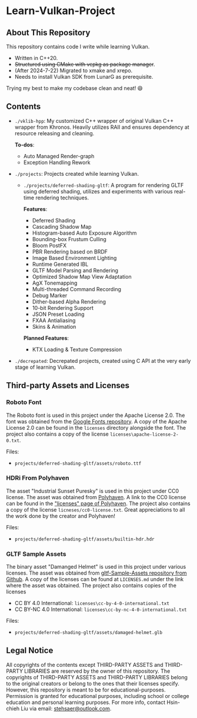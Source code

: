 # Learn-Vulkan-Project

## About This Repository

This repository contains code I write while learning Vulkan.

- Written in C++20.
- ~~Structured using CMake with vcpkg as package manager~~.
- (After 2024-7-22) Migrated to xmake and xrepo.
- Needs to install Vulkan SDK from LunarG as prerequisite.

Trying my best to make my codebase clean and neat! :smile:

## Contents

- `./vklib-hpp`: My customized C++ wrapper of original Vulkan C++ wrapper from Khronos. Heavily utilizes RAII and ensures dependency at resource releasing and cleaning.

  **To-dos**:

  - Auto Managed Render-graph
  - Exception Handling Rework

- `./projects`: Projects created while learning Vulkan.

  - `./projects/deferred-shading-gltf`: A program for rendering GLTF using deferred shading, utilizes and experiments with various real-time rendering techniques.

    **Features**:

    - Deferred Shading
    - Cascading Shadow Map
    - Histogram-based Auto Exposure Algorithm
    - Bounding-box Frustum Culling
    - Bloom PostFX
    - PBR Rendering based on BRDF
    - Image Based Environment Lighting
    - Runtime Generated IBL
    - GLTF Model Parsing and Rendering
    - Optimized Shadow Map View Adaptation
    - AgX Tonemapping
    - Multi-threaded Command Recording
    - Debug Marker
    - Dither-based Alpha Rendering
    - 10-bit Rendering Support
    - JSON Preset Loading
    - FXAA Antialiasing
    - Skins & Animation

    **Planned Features**:

    - KTX Loading & Texture Compression

- `./decrepated`: Decrepated projects, created using C API at the very early stage of learning Vulkan.

## Third-party Assets and Licenses

### Roboto Font

The Roboto font is used in this project under the Apache License 2.0. The font was obtained from the [Google Fonts repository](https://github.com/googlefonts/roboto/releases). A copy of the Apache License 2.0 can be found in the `licenses` directory alongside the font. The project also contains a copy of the license `licenses\apache-license-2-0.txt`.

Files:

- `projects/deferred-shading-gltf/assets/roboto.ttf`

### HDRi From Polyhaven

The asset "Industrial Sunset Puresky" is used in this project under CC0 license. The asset was obtained from [Polyhaven](https://polyhaven.com/a/industrial_sunset_puresky). A link to the CC0 license can be found in the ["licenses" page of Polyhaven](https://polyhaven.com/license). The project also contains a copy of the license `licneses/cc0-license.txt`. Great appreciations to all the work done by the creator and Polyhaven!

Files:

- `projects/deferred-shading-gltf/assets/builtin-hdr.hdr`

### GLTF Sample Assets

The binary asset "Damanged Helmet" is used in this project under various licenses. The asset was obtained from [gltf-Sample-Assets repository from Github](https://github.com/KhronosGroup/glTF-Sample-Assets/tree/main/Models/DamagedHelmet). A copy of the licenses can be found at `LICENSES.md` under the link where the asset was obtained. The project also contains copies of the licenses

- CC BY 4.0 International: `licenses\cc-by-4-0-international.txt`
- CC BY-NC 4.0 International: `licenses\cc-by-nc-4-0-international.txt`

Files:

- `projects/deferred-shading-gltf/assets/damaged-helmet.glb`

## Legal Notice

All copyrights of the contents except THIRD-PARTY ASSETS and THIRD-PARTY LIBRARIES are reserved by the owner of this repository. The copyrights of THIRD-PARTY ASSETS and THIRD-PARTY LIBRARIES belong to the original creators or belong to the ones that their licenses specify. However, this repository is meant to be for educational-purposes. Permission is granted for educational purposes, including school or college education and personal learning purposes. For more info, contact Hsin-chieh Liu via email: <stehsaer@outlook.com>.
